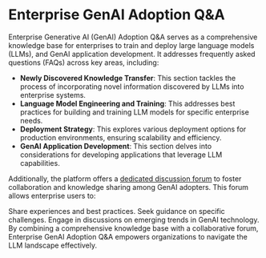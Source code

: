 
# Enterprise GenAI Adoption Q&A 


Enterprise Generative AI (GenAI) Adoption Q&A serves as a comprehensive knowledge base for enterprises to train and deploy large language models (LLMs), and GenAI application development. It addresses frequently asked questions (FAQs) across key areas, including:

- **Newly Discovered Knowledge Transfer**: This section tackles the process of incorporating novel information discovered by LLMs into enterprise systems.
- **Language Model Engineering and Training**: This addresses best practices for building and training LLM models for specific enterprise needs.
- **Deployment Strategy**: This explores various deployment options for production environments, ensuring scalability and efficiency.
- **GenAI Application Development**: This section delves into considerations for developing applications that leverage LLM capabilities.

Additionally, the platform offers a [dedicated discussion forum](https://github.com/iservicebus/genai-adoption-qa/discussions) to foster collaboration and knowledge sharing among GenAI adopters. This forum allows enterprise users to:

Share experiences and best practices.
Seek guidance on specific challenges.
Engage in discussions on emerging trends in GenAI technology.
By combining a comprehensive knowledge base with a collaborative forum, Enterprise GenAI Adoption Q&A empowers organizations to navigate the LLM landscape effectively.
